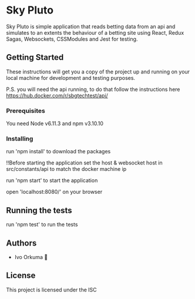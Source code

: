 # Sky Pluto

Sky Pluto is simple application that reads betting data from an api and simulates to an extents the behaviour of a betting site using React, Redux Sagas, Websockets, CSSModules and Jest for testing.

## Getting Started

These instructions will get you a copy of the project up and running on your local machine for development and testing purposes.

P.S. you will need the api running, to do that follow the instructions here https://hub.docker.com/r/sbgtechtest/api/

### Prerequisites

You need Node v6.11.3 and npm v3.10.10

### Installing

run 'npm install' to download the packages

!!Before starting the application set the host & websocket host in src/constants/api to match the docker machine ip

run 'npm start' to start the application

open 'localhost:8080/' on your browser

## Running the tests

run 'npm test' to run the tests

## Authors

* Ivo Orkuma 

## License

This project is licensed under the ISC
